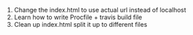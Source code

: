 1. Change the index.html to use actual url instead of localhost
2. Learn how to write Procfile + travis build file
3. Clean up index.html split it up to different files